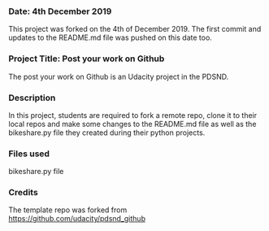 ### Date: 4th December 2019
This project was forked on the 4th of December 2019. The first commit and updates to the README.md file was pushed on this date too.

### Project Title: Post your work on Github
The post your work on Github is an Udacity project in the PDSND.

### Description
In this project, students are required to fork a remote repo, clone it to their local repos and make some changes to the README.md file as well as the bikeshare.py file they created during their python projects.

### Files used
bikeshare.py file

### Credits
The template repo was forked from https://github.com/udacity/pdsnd_github

